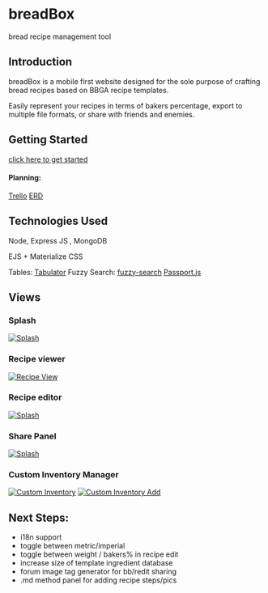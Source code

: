 # breadBox
bread recipe management tool

## Introduction

breadBox is a mobile first website designed for the sole purpose of crafting bread recipes based on BBGA recipe templates.

Easily represent your recipes in terms of bakers percentage, export to multiple file formats, or share with friends and enemies.

## Getting Started

[click here to get started](https://breadbox.herokuapp.com/)

#### Planning:
[Trello](https://trello.com/b/lkO0iVzH/brdbx)
[ERD](https://lucid.app/lucidchart/dec2a5e0-3ccf-43d5-a906-0ea13c94ffe7/edit?page=0_0#)


## Technologies Used

Node, Express JS , MongoDB

EJS + Materialize CSS

Tables: [Tabulator](http://tabulator.info/)
Fuzzy Search: [fuzzy-search](https://github.com/wouter2203/fuzzy-search#readme)
[Passport.js](http://www.passportjs.org/docs/oauth2-api/)

## Views

### Splash
[![Splash](https://i.imgur.com/scuvHKGm.png)](https://imgur.com/scuvHKG)

### Recipe viewer
[![Recipe View](https://i.imgur.com/D0kUTxKm.png)](https://imgur.com/D0kUTxK)

### Recipe editor
[![Splash](https://i.imgur.com/amwucY0m.png)](https://imgur.com/amwucY0)

### Share Panel
[![Splash](https://i.imgur.com/M5ryipZm.png)](https://imgur.com/M5ryipZ)


### Custom Inventory Manager
[![Custom Inventory](https://i.imgur.com/XeJRmQMm.png)](https://imgur.com/XeJRmQM)
[![Custom Inventory Add](https://i.imgur.com/O1WCnS9m.png)](https://imgur.com/O1WCnS9)


## Next Steps:

 - i18n support
 - toggle between metric/imperial
 - toggle between weight / bakers% in recipe edit
 - increase size of template ingredient database
 - forum image tag generator for bb/redit sharing
 - .md method panel for adding recipe steps/pics